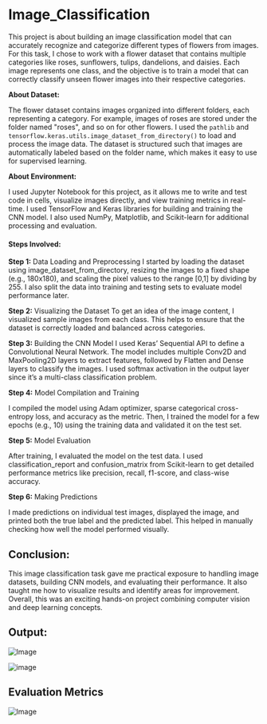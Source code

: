 # Image_Classification
This project is about building an image classification model that can accurately recognize and categorize different types of flowers from images. For this task, I chose to work with a flower dataset that contains multiple categories like roses, sunflowers, tulips, dandelions, and daisies. Each image represents one class, and the objective is to train a model that can correctly classify unseen flower images into their respective categories.

**About Dataset:**

The flower dataset contains images organized into different folders, each representing a category. For example, images of roses are stored under the folder named "roses", and so on for other flowers. I used the `pathlib` and `tensorflow.keras.utils.image_dataset_from_directory()` to load and process the image data. The dataset is structured such that images are automatically labeled based on the folder name, which makes it easy to use for supervised learning.

**About Environment:**

I used Jupyter Notebook for this project, as it allows me to write and test code in cells, visualize images directly, and view training metrics in real-time. I used TensorFlow and Keras libraries for building and training the CNN model. I also used NumPy, Matplotlib, and Scikit-learn for additional processing and evaluation.

#### Steps Involved:

**Step 1:** Data Loading and Preprocessing
I started by loading the dataset using image_dataset_from_directory, resizing the images to a fixed shape (e.g., 180x180), and scaling the pixel values to the range [0,1] by dividing by 255. I also split the data into training and testing sets to evaluate model performance later.

**Step 2:** Visualizing the Dataset
To get an idea of the image content, I visualized sample images from each class. This helps to ensure that the dataset is correctly loaded and balanced across categories.

**Step 3:** Building the CNN Model
I used Keras’ Sequential API to define a Convolutional Neural Network. The model includes multiple Conv2D and MaxPooling2D layers to extract features, followed by Flatten and Dense layers to classify the images. I used softmax activation in the output layer since it’s a multi-class classification problem.

**Step 4:** Model Compilation and Training

I compiled the model using Adam optimizer, sparse categorical cross-entropy loss, and accuracy as the metric. Then, I trained the model for a few epochs (e.g., 10) using the training data and validated it on the test set.

**Step 5:** Model Evaluation

After training, I evaluated the model on the test data. I used classification_report and confusion_matrix from Scikit-learn to get detailed performance metrics like precision, recall, f1-score, and class-wise accuracy.

**Step 6:** Making Predictions

I made predictions on individual test images, displayed the image, and printed both the true label and the predicted label. This helped in manually checking how well the model performed visually.

## Conclusion:

This image classification task gave me practical exposure to handling image datasets, building CNN models, and evaluating their performance. It also taught me how to visualize results and identify areas for improvement. Overall, this was an exciting hands-on project combining computer vision and deep learning concepts.


## Output:
![Image](https://github.com/user-attachments/assets/8fe9a5ce-9c5e-45b3-bedc-0d18c13de2bc)

![image](https://github.com/user-attachments/assets/9c047cb2-dece-4298-92a2-9b8d6f21969b)

## Evaluation Metrics 

![Image](https://github.com/user-attachments/assets/ba4dd71f-917b-4b18-9a20-d692260c9711)

